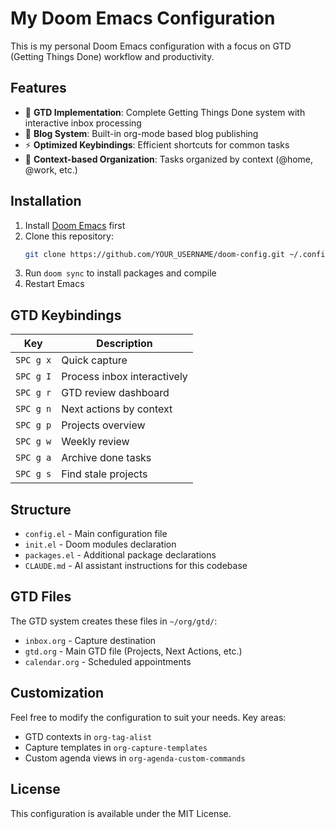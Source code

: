 # My Doom Emacs Configuration

This is my personal Doom Emacs configuration with a focus on GTD (Getting Things Done) workflow and productivity.

## Features

- 🚀 **GTD Implementation**: Complete Getting Things Done system with interactive inbox processing
- 📝 **Blog System**: Built-in org-mode based blog publishing
- ⚡ **Optimized Keybindings**: Efficient shortcuts for common tasks
- 🎯 **Context-based Organization**: Tasks organized by context (@home, @work, etc.)

## Installation

1. Install [Doom Emacs](https://github.com/doomemacs/doomemacs) first
2. Clone this repository:
   ```bash
   git clone https://github.com/YOUR_USERNAME/doom-config.git ~/.config/doom
   ```
3. Run `doom sync` to install packages and compile
4. Restart Emacs

## GTD Keybindings

| Key | Description |
|-----|-------------|
| `SPC g x` | Quick capture |
| `SPC g I` | Process inbox interactively |
| `SPC g r` | GTD review dashboard |
| `SPC g n` | Next actions by context |
| `SPC g p` | Projects overview |
| `SPC g w` | Weekly review |
| `SPC g a` | Archive done tasks |
| `SPC g s` | Find stale projects |

## Structure

- `config.el` - Main configuration file
- `init.el` - Doom modules declaration
- `packages.el` - Additional package declarations
- `CLAUDE.md` - AI assistant instructions for this codebase

## GTD Files

The GTD system creates these files in `~/org/gtd/`:
- `inbox.org` - Capture destination
- `gtd.org` - Main GTD file (Projects, Next Actions, etc.)
- `calendar.org` - Scheduled appointments

## Customization

Feel free to modify the configuration to suit your needs. Key areas:
- GTD contexts in `org-tag-alist`
- Capture templates in `org-capture-templates`
- Custom agenda views in `org-agenda-custom-commands`

## License

This configuration is available under the MIT License.